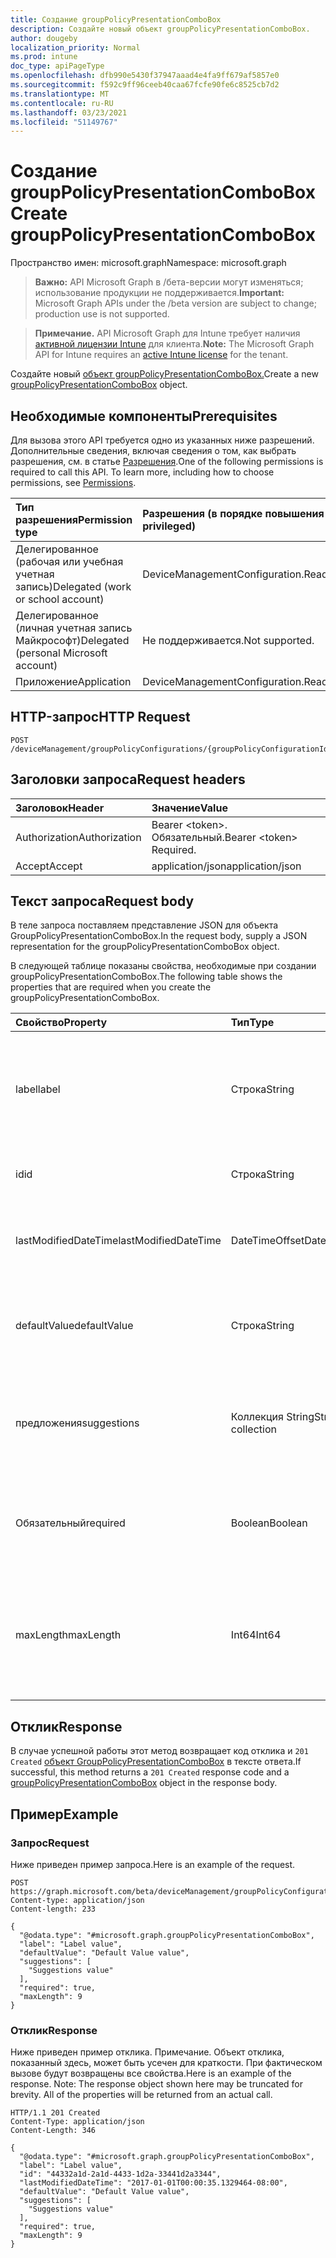 ```yaml
---
title: Создание groupPolicyPresentationComboBox
description: Создайте новый объект groupPolicyPresentationComboBox.
author: dougeby
localization_priority: Normal
ms.prod: intune
doc_type: apiPageType
ms.openlocfilehash: dfb990e5430f37947aaad4e4fa9ff679af5857e0
ms.sourcegitcommit: f592c9ff96ceeb40caa67fcfe90fe6c8525cb7d2
ms.translationtype: MT
ms.contentlocale: ru-RU
ms.lasthandoff: 03/23/2021
ms.locfileid: "51149767"
---
```

# <a name="create-grouppolicypresentationcombobox"></a><span data-ttu-id="74a1e-103">Создание groupPolicyPresentationComboBox</span><span class="sxs-lookup"><span data-stu-id="74a1e-103">Create groupPolicyPresentationComboBox</span></span>

<span data-ttu-id="74a1e-104">Пространство имен: microsoft.graph</span><span class="sxs-lookup"><span data-stu-id="74a1e-104">Namespace: microsoft.graph</span></span>

> <span data-ttu-id="74a1e-105">**Важно:** API Microsoft Graph в /бета-версии могут изменяться; использование продукции не поддерживается.</span><span class="sxs-lookup"><span data-stu-id="74a1e-105">**Important:** Microsoft Graph APIs under the /beta version are subject to change; production use is not supported.</span></span>

> <span data-ttu-id="74a1e-106">**Примечание.** API Microsoft Graph для Intune требует наличия [активной лицензии Intune](https://go.microsoft.com/fwlink/?linkid=839381) для клиента.</span><span class="sxs-lookup"><span data-stu-id="74a1e-106">**Note:** The Microsoft Graph API for Intune requires an [active Intune license](https://go.microsoft.com/fwlink/?linkid=839381) for the tenant.</span></span>

<span data-ttu-id="74a1e-107">Создайте новый [объект groupPolicyPresentationComboBox.](../resources/intune-grouppolicy-grouppolicypresentationcombobox.md)</span><span class="sxs-lookup"><span data-stu-id="74a1e-107">Create a new [groupPolicyPresentationComboBox](../resources/intune-grouppolicy-grouppolicypresentationcombobox.md) object.</span></span>

## <a name="prerequisites"></a><span data-ttu-id="74a1e-108">Необходимые компоненты</span><span class="sxs-lookup"><span data-stu-id="74a1e-108">Prerequisites</span></span>
<span data-ttu-id="74a1e-p101">Для вызова этого API требуется одно из указанных ниже разрешений. Дополнительные сведения, включая сведения о том, как выбрать разрешения, см. в статье [Разрешения](/graph/permissions-reference).</span><span class="sxs-lookup"><span data-stu-id="74a1e-p101">One of the following permissions is required to call this API. To learn more, including how to choose permissions, see [Permissions](/graph/permissions-reference).</span></span>

|<span data-ttu-id="74a1e-111">Тип разрешения</span><span class="sxs-lookup"><span data-stu-id="74a1e-111">Permission type</span></span>|<span data-ttu-id="74a1e-112">Разрешения (в порядке повышения привилегий)</span><span class="sxs-lookup"><span data-stu-id="74a1e-112">Permissions (from least to most privileged)</span></span>|
|:---|:---|
|<span data-ttu-id="74a1e-113">Делегированное (рабочая или учебная учетная запись)</span><span class="sxs-lookup"><span data-stu-id="74a1e-113">Delegated (work or school account)</span></span>|<span data-ttu-id="74a1e-114">DeviceManagementConfiguration.ReadWrite.All</span><span class="sxs-lookup"><span data-stu-id="74a1e-114">DeviceManagementConfiguration.ReadWrite.All</span></span>|
|<span data-ttu-id="74a1e-115">Делегированное (личная учетная запись Майкрософт)</span><span class="sxs-lookup"><span data-stu-id="74a1e-115">Delegated (personal Microsoft account)</span></span>|<span data-ttu-id="74a1e-116">Не поддерживается.</span><span class="sxs-lookup"><span data-stu-id="74a1e-116">Not supported.</span></span>|
|<span data-ttu-id="74a1e-117">Приложение</span><span class="sxs-lookup"><span data-stu-id="74a1e-117">Application</span></span>|<span data-ttu-id="74a1e-118">DeviceManagementConfiguration.ReadWrite.All</span><span class="sxs-lookup"><span data-stu-id="74a1e-118">DeviceManagementConfiguration.ReadWrite.All</span></span>|

## <a name="http-request"></a><span data-ttu-id="74a1e-119">HTTP-запрос</span><span class="sxs-lookup"><span data-stu-id="74a1e-119">HTTP Request</span></span>
<!-- {
  "blockType": "ignored"
}
-->
``` http
POST /deviceManagement/groupPolicyConfigurations/{groupPolicyConfigurationId}/definitionValues/{groupPolicyDefinitionValueId}/presentationValues/{groupPolicyPresentationValueId}/presentation/definition/presentations
```

## <a name="request-headers"></a><span data-ttu-id="74a1e-120">Заголовки запроса</span><span class="sxs-lookup"><span data-stu-id="74a1e-120">Request headers</span></span>
|<span data-ttu-id="74a1e-121">Заголовок</span><span class="sxs-lookup"><span data-stu-id="74a1e-121">Header</span></span>|<span data-ttu-id="74a1e-122">Значение</span><span class="sxs-lookup"><span data-stu-id="74a1e-122">Value</span></span>|
|:---|:---|
|<span data-ttu-id="74a1e-123">Authorization</span><span class="sxs-lookup"><span data-stu-id="74a1e-123">Authorization</span></span>|<span data-ttu-id="74a1e-124">Bearer &lt;token&gt;. Обязательный.</span><span class="sxs-lookup"><span data-stu-id="74a1e-124">Bearer &lt;token&gt; Required.</span></span>|
|<span data-ttu-id="74a1e-125">Accept</span><span class="sxs-lookup"><span data-stu-id="74a1e-125">Accept</span></span>|<span data-ttu-id="74a1e-126">application/json</span><span class="sxs-lookup"><span data-stu-id="74a1e-126">application/json</span></span>|

## <a name="request-body"></a><span data-ttu-id="74a1e-127">Текст запроса</span><span class="sxs-lookup"><span data-stu-id="74a1e-127">Request body</span></span>
<span data-ttu-id="74a1e-128">В теле запроса поставляем представление JSON для объекта GroupPolicyPresentationComboBox.</span><span class="sxs-lookup"><span data-stu-id="74a1e-128">In the request body, supply a JSON representation for the groupPolicyPresentationComboBox object.</span></span>

<span data-ttu-id="74a1e-129">В следующей таблице показаны свойства, необходимые при создании groupPolicyPresentationComboBox.</span><span class="sxs-lookup"><span data-stu-id="74a1e-129">The following table shows the properties that are required when you create the groupPolicyPresentationComboBox.</span></span>

|<span data-ttu-id="74a1e-130">Свойство</span><span class="sxs-lookup"><span data-stu-id="74a1e-130">Property</span></span>|<span data-ttu-id="74a1e-131">Тип</span><span class="sxs-lookup"><span data-stu-id="74a1e-131">Type</span></span>|<span data-ttu-id="74a1e-132">Описание</span><span class="sxs-lookup"><span data-stu-id="74a1e-132">Description</span></span>|
|:---|:---|:---|
|<span data-ttu-id="74a1e-133">label</span><span class="sxs-lookup"><span data-stu-id="74a1e-133">label</span></span>|<span data-ttu-id="74a1e-134">Строка</span><span class="sxs-lookup"><span data-stu-id="74a1e-134">String</span></span>|<span data-ttu-id="74a1e-135">Локализованная текстовая метка для любого объекта презентации.</span><span class="sxs-lookup"><span data-stu-id="74a1e-135">Localized text label for any presentation entity.</span></span> <span data-ttu-id="74a1e-136">По умолчанию это значение пусто.</span><span class="sxs-lookup"><span data-stu-id="74a1e-136">The default value is empty.</span></span> <span data-ttu-id="74a1e-137">Унаследованный от [groupPolicyPresentation](../resources/intune-grouppolicy-grouppolicypresentation.md)</span><span class="sxs-lookup"><span data-stu-id="74a1e-137">Inherited from [groupPolicyPresentation](../resources/intune-grouppolicy-grouppolicypresentation.md)</span></span>|
|<span data-ttu-id="74a1e-138">id</span><span class="sxs-lookup"><span data-stu-id="74a1e-138">id</span></span>|<span data-ttu-id="74a1e-139">Строка</span><span class="sxs-lookup"><span data-stu-id="74a1e-139">String</span></span>|<span data-ttu-id="74a1e-140">Ключ объекта.</span><span class="sxs-lookup"><span data-stu-id="74a1e-140">Key of the entity.</span></span> <span data-ttu-id="74a1e-141">Унаследованный от [groupPolicyPresentation](../resources/intune-grouppolicy-grouppolicypresentation.md)</span><span class="sxs-lookup"><span data-stu-id="74a1e-141">Inherited from [groupPolicyPresentation](../resources/intune-grouppolicy-grouppolicypresentation.md)</span></span>|
|<span data-ttu-id="74a1e-142">lastModifiedDateTime</span><span class="sxs-lookup"><span data-stu-id="74a1e-142">lastModifiedDateTime</span></span>|<span data-ttu-id="74a1e-143">DateTimeOffset</span><span class="sxs-lookup"><span data-stu-id="74a1e-143">DateTimeOffset</span></span>|<span data-ttu-id="74a1e-144">Дата и время последнего изменения объекта.</span><span class="sxs-lookup"><span data-stu-id="74a1e-144">The date and time the entity was last modified.</span></span> <span data-ttu-id="74a1e-145">Унаследованный от [groupPolicyPresentation](../resources/intune-grouppolicy-grouppolicypresentation.md)</span><span class="sxs-lookup"><span data-stu-id="74a1e-145">Inherited from [groupPolicyPresentation](../resources/intune-grouppolicy-grouppolicypresentation.md)</span></span>|
|<span data-ttu-id="74a1e-146">defaultValue</span><span class="sxs-lookup"><span data-stu-id="74a1e-146">defaultValue</span></span>|<span data-ttu-id="74a1e-147">Строка</span><span class="sxs-lookup"><span data-stu-id="74a1e-147">String</span></span>|<span data-ttu-id="74a1e-148">Локализованная строка по умолчанию, отображаемая в поле комбо.</span><span class="sxs-lookup"><span data-stu-id="74a1e-148">Localized default string displayed in the combo box.</span></span> <span data-ttu-id="74a1e-149">По умолчанию это значение пусто.</span><span class="sxs-lookup"><span data-stu-id="74a1e-149">The default value is empty.</span></span>|
|<span data-ttu-id="74a1e-150">предложения</span><span class="sxs-lookup"><span data-stu-id="74a1e-150">suggestions</span></span>|<span data-ttu-id="74a1e-151">Коллекция String</span><span class="sxs-lookup"><span data-stu-id="74a1e-151">String collection</span></span>|<span data-ttu-id="74a1e-152">Локализованные строки, перечисленные в выпадаемом списке комбо-окна.</span><span class="sxs-lookup"><span data-stu-id="74a1e-152">Localized strings listed in the drop-down list of the combo box.</span></span> <span data-ttu-id="74a1e-153">По умолчанию это значение пусто.</span><span class="sxs-lookup"><span data-stu-id="74a1e-153">The default value is empty.</span></span>|
|<span data-ttu-id="74a1e-154">Обязательный</span><span class="sxs-lookup"><span data-stu-id="74a1e-154">required</span></span>|<span data-ttu-id="74a1e-155">Boolean</span><span class="sxs-lookup"><span data-stu-id="74a1e-155">Boolean</span></span>|<span data-ttu-id="74a1e-156">Указывает, должно ли значение быть задано для параметра.</span><span class="sxs-lookup"><span data-stu-id="74a1e-156">Specifies whether a value must be specified for the parameter.</span></span> <span data-ttu-id="74a1e-157">Значение по умолчанию  false.</span><span class="sxs-lookup"><span data-stu-id="74a1e-157">The default value is false.</span></span>|
|<span data-ttu-id="74a1e-158">maxLength</span><span class="sxs-lookup"><span data-stu-id="74a1e-158">maxLength</span></span>|<span data-ttu-id="74a1e-159">Int64</span><span class="sxs-lookup"><span data-stu-id="74a1e-159">Int64</span></span>|<span data-ttu-id="74a1e-160">Неподписаный целый ряд, который указывает максимальное количество текстовых символов для параметра.</span><span class="sxs-lookup"><span data-stu-id="74a1e-160">An unsigned integer that specifies the maximum number of text characters for the parameter.</span></span> <span data-ttu-id="74a1e-161">Значение по умолчанию — 1023.</span><span class="sxs-lookup"><span data-stu-id="74a1e-161">The default value is 1023.</span></span>|



## <a name="response"></a><span data-ttu-id="74a1e-162">Отклик</span><span class="sxs-lookup"><span data-stu-id="74a1e-162">Response</span></span>
<span data-ttu-id="74a1e-163">В случае успешной работы этот метод возвращает код отклика и `201 Created` [объект GroupPolicyPresentationComboBox](../resources/intune-grouppolicy-grouppolicypresentationcombobox.md) в тексте ответа.</span><span class="sxs-lookup"><span data-stu-id="74a1e-163">If successful, this method returns a `201 Created` response code and a [groupPolicyPresentationComboBox](../resources/intune-grouppolicy-grouppolicypresentationcombobox.md) object in the response body.</span></span>

## <a name="example"></a><span data-ttu-id="74a1e-164">Пример</span><span class="sxs-lookup"><span data-stu-id="74a1e-164">Example</span></span>

### <a name="request"></a><span data-ttu-id="74a1e-165">Запрос</span><span class="sxs-lookup"><span data-stu-id="74a1e-165">Request</span></span>
<span data-ttu-id="74a1e-166">Ниже приведен пример запроса.</span><span class="sxs-lookup"><span data-stu-id="74a1e-166">Here is an example of the request.</span></span>
``` http
POST https://graph.microsoft.com/beta/deviceManagement/groupPolicyConfigurations/{groupPolicyConfigurationId}/definitionValues/{groupPolicyDefinitionValueId}/presentationValues/{groupPolicyPresentationValueId}/presentation/definition/presentations
Content-type: application/json
Content-length: 233

{
  "@odata.type": "#microsoft.graph.groupPolicyPresentationComboBox",
  "label": "Label value",
  "defaultValue": "Default Value value",
  "suggestions": [
    "Suggestions value"
  ],
  "required": true,
  "maxLength": 9
}
```

### <a name="response"></a><span data-ttu-id="74a1e-167">Отклик</span><span class="sxs-lookup"><span data-stu-id="74a1e-167">Response</span></span>
<span data-ttu-id="74a1e-p109">Ниже приведен пример отклика. Примечание. Объект отклика, показанный здесь, может быть усечен для краткости. При фактическом вызове будут возвращены все свойства.</span><span class="sxs-lookup"><span data-stu-id="74a1e-p109">Here is an example of the response. Note: The response object shown here may be truncated for brevity. All of the properties will be returned from an actual call.</span></span>
``` http
HTTP/1.1 201 Created
Content-Type: application/json
Content-Length: 346

{
  "@odata.type": "#microsoft.graph.groupPolicyPresentationComboBox",
  "label": "Label value",
  "id": "44332a1d-2a1d-4433-1d2a-33441d2a3344",
  "lastModifiedDateTime": "2017-01-01T00:00:35.1329464-08:00",
  "defaultValue": "Default Value value",
  "suggestions": [
    "Suggestions value"
  ],
  "required": true,
  "maxLength": 9
}
```





